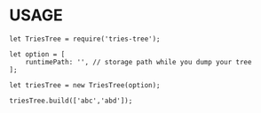 # USAGE 

    let TriesTree = require('tries-tree');
    
    let option = [
        runtimePath: '', // storage path while you dump your tree
    ];
    
    let triesTree = new TriesTree(option);
    
    triesTree.build(['abc','abd']);
